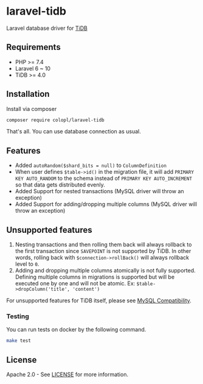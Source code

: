 laravel-tidb
================

Laravel database driver for [TiDB](https://github.com/pingcap/tidb)

## Requirements

- PHP >= 7.4
- Laravel 6 ~ 10
- TiDB >= 4.0

## Installation

Install via composer

```sh
composer require colopl/laravel-tidb
```

That's all. You can use database connection as usual.


## Features

- Added `autoRandom($shard_bits = null)` to `ColumnDefinition`
- When user defines `$table->id()` in the migration file, it will add `PRIMARY KEY AUTO_RANDOM` to the schema instead of `PRIMARY KEY AUTO_INCREMENT` so that data gets distributed evenly.
- Added Support for nested transactions (MySQL driver will throw an exception)
- Added Support for adding/dropping multiple columns (MySQL driver will throw an exception)

## Unsupported features

1. Nesting transactions and then rolling them back will always rollback to the first transaction since `SAVEPOINT` is not supported by TiDB. In other words, rolling back with `$connection->rollBack()` will always rollback level to `0`.
2. Adding and dropping multiple columns atomically is not fully supported. Defining multiple columns in migrations is supported but will be executed one by one and will not be atomic. Ex: `$table->dropColumn('title', 'content')`


For unsupported features for TiDB itself, please see [MySQL Compatibility](https://docs.pingcap.com/tidb/stable/mysql-compatibility).


### Testing
You can run tests on docker by the following command.

```sh
make test
```


## License
Apache 2.0 - See [LICENSE](./LICENSE) for more information.
